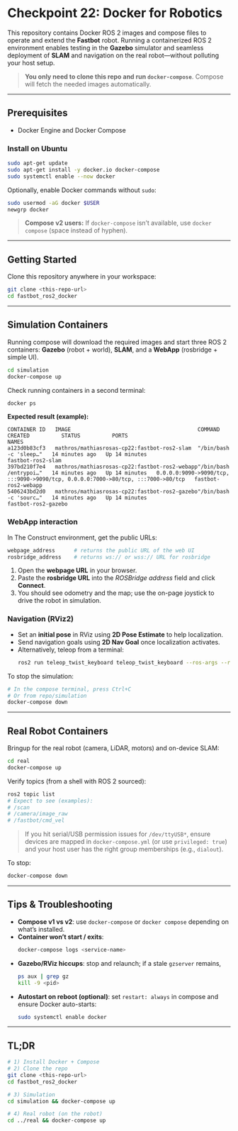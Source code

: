 # Checkpoint 22: Docker for Robotics

This repository contains Docker ROS 2 images and compose files to operate and extend the **Fastbot** robot. Running a containerized ROS 2 environment enables testing in the **Gazebo** simulator and seamless deployment of **SLAM** and navigation on the real robot—without polluting your host setup.

> **You only need to clone this repo and run `docker-compose`**. Compose will fetch the needed images automatically.

---

## Prerequisites

- Docker Engine and Docker Compose

### Install on Ubuntu
```bash
sudo apt-get update
sudo apt-get install -y docker.io docker-compose
sudo systemctl enable --now docker
```

Optionally, enable Docker commands without `sudo`:
```bash
sudo usermod -aG docker $USER
newgrp docker
```

> **Compose v2 users:** If `docker-compose` isn’t available, use `docker compose` (space instead of hyphen).

---

## Getting Started

Clone this repository anywhere in your workspace:
```bash
git clone <this-repo-url>
cd fastbot_ros2_docker
```

---

## Simulation Containers

Running compose will download the required images and start three ROS 2 containers: **Gazebo** (robot + world), **SLAM**, and a **WebApp** (rosbridge + simple UI).

```bash
cd simulation
docker-compose up
```

Check running containers in a second terminal:
```bash
docker ps
```

**Expected result (example):**
```
CONTAINER ID   IMAGE                                        COMMAND                  CREATED          STATUS          PORTS                                                                 NAMES
a123d0b83cf3   mathros/mathiasrosas-cp22:fastbot-ros2-slam  "/bin/bash -c 'sleep…"   14 minutes ago   Up 14 minutes                                                                         fastbot-ros2-slam
397bd210f7e4   mathros/mathiasrosas-cp22:fastbot-ros2-webapp"/bin/bash /entrypoi…"   14 minutes ago   Up 14 minutes   0.0.0.0:9090->9090/tcp, :::9090->9090/tcp, 0.0.0.0:7000->80/tcp, :::7000->80/tcp   fastbot-ros2-webapp
5406243bd2d0   mathros/mathiasrosas-cp22:fastbot-ros2-gazebo"/bin/bash -c 'sourc…"   14 minutes ago   Up 14 minutes                                                                         fastbot-ros2-gazebo
```

### WebApp interaction

In The Construct environment, get the public URLs:
```bash
webpage_address      # returns the public URL of the web UI
rosbridge_address    # returns ws:// or wss:// URL for rosbridge
```

1. Open the **webpage URL** in your browser.
2. Paste the **rosbridge URL** into the *ROSBridge address* field and click **Connect**.
3. You should see odometry and the map; use the on-page joystick to drive the robot in simulation.

### Navigation (RViz2)

- Set an **initial pose** in RViz using **2D Pose Estimate** to help localization.
- Send navigation goals using **2D Nav Goal** once localization activates.
- Alternatively, teleop from a terminal:
  ```bash
  ros2 run teleop_twist_keyboard teleop_twist_keyboard --ros-args --remap cmd_vel:=fastbot/cmd_vel
  ```

To stop the simulation:
```bash
# In the compose terminal, press Ctrl+C
# Or from repo/simulation
docker-compose down
```

---

## Real Robot Containers

Bringup for the real robot (camera, LiDAR, motors) and on-device SLAM:

```bash
cd real
docker-compose up
```

Verify topics (from a shell with ROS 2 sourced):
```bash
ros2 topic list
# Expect to see (examples):
# /scan
# /camera/image_raw
# /fastbot/cmd_vel
```

> If you hit serial/USB permission issues for `/dev/ttyUSB*`, ensure devices are mapped in `docker-compose.yml` (or use `privileged: true`) and your host user has the right group memberships (e.g., `dialout`).

To stop:
```bash
docker-compose down
```

---

## Tips & Troubleshooting

- **Compose v1 vs v2**: use `docker-compose` or `docker compose` depending on what’s installed.
- **Container won’t start / exits**:
  ```bash
  docker-compose logs <service-name>
  ```
- **Gazebo/RViz hiccups**: stop and relaunch; if a stale `gzserver` remains,
  ```bash
  ps aux | grep gz
  kill -9 <pid>
  ```
- **Autostart on reboot (optional)**: set `restart: always` in compose and ensure Docker auto-starts:
  ```bash
  sudo systemctl enable docker
  ```

---

## TL;DR
```bash
# 1) Install Docker + Compose
# 2) Clone the repo
git clone <this-repo-url>
cd fastbot_ros2_docker

# 3) Simulation
cd simulation && docker-compose up

# 4) Real robot (on the robot)
cd ../real && docker-compose up
```
